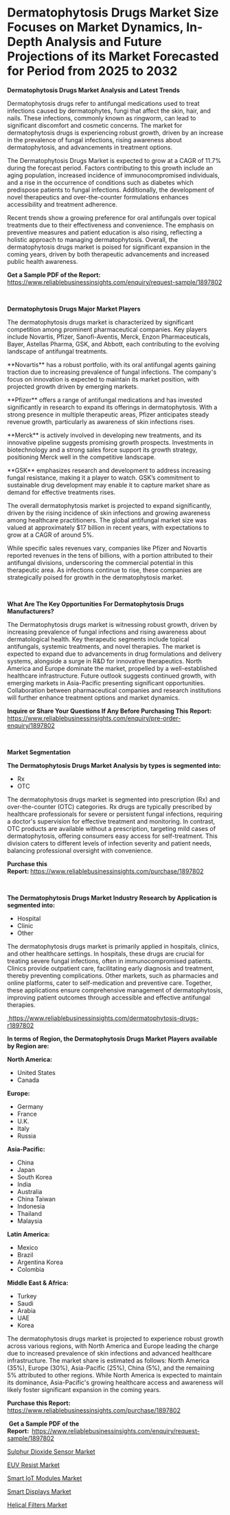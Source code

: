 <p><h1>Dermatophytosis Drugs Market Size Focuses on Market Dynamics, In-Depth Analysis and Future Projections of its Market Forecasted for Period from 2025 to 2032</h1></p><p><strong>Dermatophytosis Drugs Market Analysis and Latest Trends</strong></p>
<p><p>Dermatophytosis drugs refer to antifungal medications used to treat infections caused by dermatophytes, fungi that affect the skin, hair, and nails. These infections, commonly known as ringworm, can lead to significant discomfort and cosmetic concerns. The market for dermatophytosis drugs is experiencing robust growth, driven by an increase in the prevalence of fungal infections, rising awareness about dermatophytosis, and advancements in treatment options.</p><p>The Dermatophytosis Drugs Market is expected to grow at a CAGR of 11.7% during the forecast period. Factors contributing to this growth include an aging population, increased incidence of immunocompromised individuals, and a rise in the occurrence of conditions such as diabetes which predispose patients to fungal infections. Additionally, the development of novel therapeutics and over-the-counter formulations enhances accessibility and treatment adherence. </p><p>Recent trends show a growing preference for oral antifungals over topical treatments due to their effectiveness and convenience. The emphasis on preventive measures and patient education is also rising, reflecting a holistic approach to managing dermatophytosis. Overall, the dermatophytosis drugs market is poised for significant expansion in the coming years, driven by both therapeutic advancements and increased public health awareness.</p></p>
<p><strong>Get a Sample PDF of the Report:&nbsp;</strong> <a href="https://www.reliablebusinessinsights.com/enquiry/request-sample/1897802?utm_campaign=3093&utm_medium=2&utm_source=Github&utm_content=ia&utm_term=08032025&utm_id=dermatophytosis-drugs">https://www.reliablebusinessinsights.com/enquiry/request-sample/1897802</a></p>
<p>&nbsp;</p>
<p><strong>Dermatophytosis Drugs Major Market Players</strong></p>
<p><p>The dermatophytosis drugs market is characterized by significant competition among prominent pharmaceutical companies. Key players include Novartis, Pfizer, Sanofi-Aventis, Merck, Enzon Pharmaceuticals, Bayer, Astellas Pharma, GSK, and Abbott, each contributing to the evolving landscape of antifungal treatments.</p><p>**Novartis** has a robust portfolio, with its oral antifungal agents gaining traction due to increasing prevalence of fungal infections. The company's focus on innovation is expected to maintain its market position, with projected growth driven by emerging markets.</p><p>**Pfizer** offers a range of antifungal medications and has invested significantly in research to expand its offerings in dermatophytosis. With a strong presence in multiple therapeutic areas, Pfizer anticipates steady revenue growth, particularly as awareness of skin infections rises.</p><p>**Merck** is actively involved in developing new treatments, and its innovative pipeline suggests promising growth prospects. Investments in biotechnology and a strong sales force support its growth strategy, positioning Merck well in the competitive landscape.</p><p>**GSK** emphasizes research and development to address increasing fungal resistance, making it a player to watch. GSK’s commitment to sustainable drug development may enable it to capture market share as demand for effective treatments rises.</p><p>The overall dermatophytosis market is projected to expand significantly, driven by the rising incidence of skin infections and growing awareness among healthcare practitioners. The global antifungal market size was valued at approximately $17 billion in recent years, with expectations to grow at a CAGR of around 5%.</p><p>While specific sales revenues vary, companies like Pfizer and Novartis reported revenues in the tens of billions, with a portion attributed to their antifungal divisions, underscoring the commercial potential in this therapeutic area. As infections continue to rise, these companies are strategically poised for growth in the dermatophytosis market.</p></p>
<p>&nbsp;</p>
<p><strong>What Are The Key Opportunities For Dermatophytosis Drugs Manufacturers?</strong></p>
<p><p>The Dermatophytosis drugs market is witnessing robust growth, driven by increasing prevalence of fungal infections and rising awareness about dermatological health. Key therapeutic segments include topical antifungals, systemic treatments, and novel therapies. The market is expected to expand due to advancements in drug formulations and delivery systems, alongside a surge in R&D for innovative therapeutics. North America and Europe dominate the market, propelled by a well-established healthcare infrastructure. Future outlook suggests continued growth, with emerging markets in Asia-Pacific presenting significant opportunities. Collaboration between pharmaceutical companies and research institutions will further enhance treatment options and market dynamics.</p></p>
<p><strong>Inquire or Share Your Questions If Any Before Purchasing This Report:</strong> <a href="https://www.reliablebusinessinsights.com/enquiry/pre-order-enquiry/1897802?utm_campaign=3093&utm_medium=2&utm_source=Github&utm_content=ia&utm_term=08032025&utm_id=dermatophytosis-drugs">https://www.reliablebusinessinsights.com/enquiry/pre-order-enquiry/1897802</a></p>
<p>&nbsp;</p>
<p><strong>Market Segmentation</strong></p>
<p><strong>The Dermatophytosis Drugs Market Analysis by types is segmented into:</strong></p>
<p><ul><li>Rx</li><li>OTC</li></ul></p>
<p><p>The dermatophytosis drugs market is segmented into prescription (Rx) and over-the-counter (OTC) categories. Rx drugs are typically prescribed by healthcare professionals for severe or persistent fungal infections, requiring a doctor's supervision for effective treatment and monitoring. In contrast, OTC products are available without a prescription, targeting mild cases of dermatophytosis, offering consumers easy access for self-treatment. This division caters to different levels of infection severity and patient needs, balancing professional oversight with convenience.</p></p>
<p><strong>Purchase this Report:&nbsp;</strong><a href="https://www.reliablebusinessinsights.com/purchase/1897802?utm_campaign=3093&utm_medium=2&utm_source=Github&utm_content=ia&utm_term=08032025&utm_id=dermatophytosis-drugs">https://www.reliablebusinessinsights.com/purchase/1897802</a></p>
<p>&nbsp;</p>
<p><strong>The Dermatophytosis Drugs Market Industry Research by Application is segmented into:</strong></p>
<p><ul><li>Hospital</li><li>Clinic</li><li>Other</li></ul></p>
<p><p>The dermatophytosis drugs market is primarily applied in hospitals, clinics, and other healthcare settings. In hospitals, these drugs are crucial for treating severe fungal infections, often in immunocompromised patients. Clinics provide outpatient care, facilitating early diagnosis and treatment, thereby preventing complications. Other markets, such as pharmacies and online platforms, cater to self-medication and preventive care. Together, these applications ensure comprehensive management of dermatophytosis, improving patient outcomes through accessible and effective antifungal therapies.</p></p>
<p><a href="https://www.reliablebusinessinsights.com/dermatophytosis-drugs-r1897802?utm_campaign=3093&utm_medium=2&utm_source=Github&utm_content=ia&utm_term=08032025&utm_id=dermatophytosis-drugs">&nbsp;https://www.reliablebusinessinsights.com/dermatophytosis-drugs-r1897802</a></p>
<p><strong>In terms of Region, the Dermatophytosis Drugs Market Players available by Region are:</strong></p>
<p>
    <p> <strong> North America: </strong>
        <ul>
            <li>United States</li>
            <li>Canada</li>
        </ul>
        </p> 
    <p> <strong> Europe: </strong>
        <ul>
            <li>Germany</li>
            <li>France</li>
            <li>U.K.</li>
            <li>Italy</li>
            <li>Russia</li>
        </ul>
        </p> 
    <p> <strong> Asia-Pacific: </strong>
        <ul>
            <li>China</li>
            <li>Japan</li>
            <li>South Korea</li>
            <li>India</li>
            <li>Australia</li>
            <li>China Taiwan</li>
            <li>Indonesia</li>
            <li>Thailand</li>
            <li>Malaysia</li>
        </ul>
        </p> 
    <p> <strong> Latin America: </strong>
        <ul>
            <li>Mexico</li>
            <li>Brazil</li>
            <li>Argentina Korea</li>
            <li>Colombia</li>
        </ul>
        </p> 
    <p> <strong> Middle East & Africa: </strong>
        <ul>
            <li>Turkey</li>
            <li>Saudi</li>
            <li>Arabia</li>
            <li>UAE</li>
            <li>Korea</li>
        </ul>
    </p>
    </p>
<p><p>The dermatophytosis drugs market is projected to experience robust growth across various regions, with North America and Europe leading the charge due to increased prevalence of skin infections and advanced healthcare infrastructure. The market share is estimated as follows: North America (35%), Europe (30%), Asia-Pacific (25%), China (5%), and the remaining 5% attributed to other regions. While North America is expected to maintain its dominance, Asia-Pacific's growing healthcare access and awareness will likely foster significant expansion in the coming years.</p></p>
<p><strong>Purchase this Report: </strong><a href="https://www.reliablebusinessinsights.com/purchase/1897802?utm_campaign=3093&utm_medium=2&utm_source=Github&utm_content=ia&utm_term=08032025&utm_id=dermatophytosis-drugs">https://www.reliablebusinessinsights.com/purchase/1897802</a></p>
<p>&nbsp;<strong>Get a Sample PDF of the Report:&nbsp;&nbsp;</strong><a href="https://www.reliablebusinessinsights.com/enquiry/request-sample/1897802?utm_campaign=3093&utm_medium=2&utm_source=Github&utm_content=ia&utm_term=08032025&utm_id=dermatophytosis-drugs">https://www.reliablebusinessinsights.com/enquiry/request-sample/1897802</a></p>
<p><strong></strong></p>
<p><p><a href="https://www.linkedin.com/pulse/global-sulphur-dioxide-sensor-market-insights-growth-pricing-hffuf?utm_campaign=3093&utm_medium=2&utm_source=Github&utm_content=ia&utm_term=08032025&utm_id=dermatophytosis-drugs">Sulphur Dioxide Sensor Market</a></p><p><a href="https://www.linkedin.com/pulse/analysis-forecast-growing-demand-euv-resist-market-cagr-13-from-rnwdf?utm_campaign=3093&utm_medium=2&utm_source=Github&utm_content=ia&utm_term=08032025&utm_id=dermatophytosis-drugs">EUV Resist Market</a></p><p><a href="https://www.linkedin.com/pulse/forecasting-growth-smart-iot-modules-market-size-scope-cagr-wnpce?utm_campaign=3093&utm_medium=2&utm_source=Github&utm_content=ia&utm_term=08032025&utm_id=dermatophytosis-drugs">Smart IoT Modules Market</a></p><p><a href="https://www.linkedin.com/pulse/smart-displays-market-size-share-analysis-forecasted-cagr-ikeye?utm_campaign=3093&utm_medium=2&utm_source=Github&utm_content=ia&utm_term=08032025&utm_id=dermatophytosis-drugs">Smart Displays Market</a></p><p><a href="https://www.linkedin.com/pulse/helical-filters-market-size-forecasted-cagr-122-from-2025-2032-xbsxc?utm_campaign=3093&utm_medium=2&utm_source=Github&utm_content=ia&utm_term=08032025&utm_id=dermatophytosis-drugs">Helical Filters Market</a></p></p>